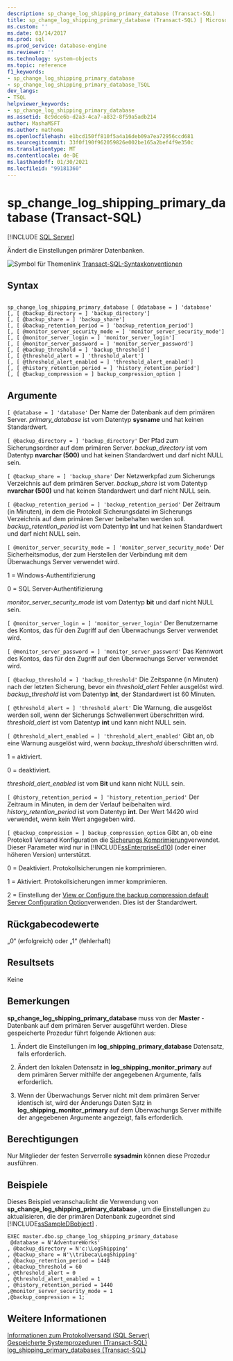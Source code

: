 ```yaml
---
description: sp_change_log_shipping_primary_database (Transact-SQL)
title: sp_change_log_shipping_primary_database (Transact-SQL) | Microsoft-Dokumentation
ms.custom: ''
ms.date: 03/14/2017
ms.prod: sql
ms.prod_service: database-engine
ms.reviewer: ''
ms.technology: system-objects
ms.topic: reference
f1_keywords:
- sp_change_log_shipping_primary_database
- sp_change_log_shipping_primary_database_TSQL
dev_langs:
- TSQL
helpviewer_keywords:
- sp_change_log_shipping_primary_database
ms.assetid: 8c9dce6b-d2a3-4ca7-a832-8f59a5adb214
author: MashaMSFT
ms.author: mathoma
ms.openlocfilehash: e1bcd150ff810f5a4a16deb09a7ea72956ccd681
ms.sourcegitcommit: 33f0f190f962059826e002be165a2bef4f9e350c
ms.translationtype: MT
ms.contentlocale: de-DE
ms.lasthandoff: 01/30/2021
ms.locfileid: "99181360"
---
```

# <a name="sp_change_log_shipping_primary_database-transact-sql"></a>sp_change_log_shipping_primary_database (Transact-SQL)
[!INCLUDE [SQL Server](../../includes/applies-to-version/sqlserver.md)]

  Ändert die Einstellungen primärer Datenbanken.  
  
 ![Symbol für Themenlink](../../database-engine/configure-windows/media/topic-link.gif "Symbol für Themenlink") [Transact-SQL-Syntaxkonventionen](../../t-sql/language-elements/transact-sql-syntax-conventions-transact-sql.md)  
  
## <a name="syntax"></a>Syntax  
  
```  
  
sp_change_log_shipping_primary_database [ @database = ] 'database'  
[, [ @backup_directory = ] 'backup_directory']   
[, [ @backup_share = ] 'backup_share']   
[, [ @backup_retention_period = ] 'backup_retention_period']  
[, [ @monitor_server_security_mode = ] 'monitor_server_security_mode']  
[, [ @monitor_server_login = ] 'monitor_server_login']  
[, [ @monitor_server_password = ] 'monitor_server_password']  
[, [ @backup_threshold = ] 'backup_threshold']   
[, [ @threshold_alert = ] 'threshold_alert']   
[, [ @threshold_alert_enabled = ] 'threshold_alert_enabled']   
[, [ @history_retention_period = ] 'history_retention_period']  
[, [ @backup_compression = ] backup_compression_option ]   
```  
  
## <a name="arguments"></a>Argumente  
`[ @database = ] 'database'` Der Name der Datenbank auf dem primären Server. *primary_database* ist vom Datentyp **sysname** und hat keinen Standardwert.  
  
`[ @backup_directory = ] 'backup_directory'` Der Pfad zum Sicherungsordner auf dem primären Server. *backup_directory* ist vom Datentyp **nvarchar (500)** und hat keinen Standardwert und darf nicht NULL sein.  
  
`[ @backup_share = ] 'backup_share'` Der Netzwerkpfad zum Sicherungs Verzeichnis auf dem primären Server. *backup_share* ist vom Datentyp **nvarchar (500)** und hat keinen Standardwert und darf nicht NULL sein.  
  
`[ @backup_retention_period = ] 'backup_retention_period'` Der Zeitraum (in Minuten), in dem die Protokoll Sicherungsdatei im Sicherungs Verzeichnis auf dem primären Server beibehalten werden soll. *backup_retention_period* ist vom Datentyp **int** und hat keinen Standardwert und darf nicht NULL sein.  
  
`[ @monitor_server_security_mode = ] 'monitor_server_security_mode'` Der Sicherheitsmodus, der zum Herstellen der Verbindung mit dem Überwachungs Server verwendet wird.  
  
 1 = Windows-Authentifizierung  
  
 0 = SQL Server-Authentifizierung  
  
 *monitor_server_security_mode* ist vom Datentyp **bit** und darf nicht NULL sein.  
  
`[ @monitor_server_login = ] 'monitor_server_login'` Der Benutzername des Kontos, das für den Zugriff auf den Überwachungs Server verwendet wird.  
  
`[ @monitor_server_password = ] 'monitor_server_password'` Das Kennwort des Kontos, das für den Zugriff auf den Überwachungs Server verwendet wird.  
  
`[ @backup_threshold = ] 'backup_threshold'` Die Zeitspanne (in Minuten) nach der letzten Sicherung, bevor ein *threshold_alert* Fehler ausgelöst wird. *backup_threshold* ist vom Datentyp **int**, der Standardwert ist 60 Minuten.  
  
`[ @threshold_alert = ] 'threshold_alert'` Die Warnung, die ausgelöst werden soll, wenn der Sicherungs Schwellenwert überschritten wird. *threshold_alert* ist vom Datentyp **int** und kann nicht NULL sein.  
  
`[ @threshold_alert_enabled = ] 'threshold_alert_enabled'` Gibt an, ob eine Warnung ausgelöst wird, wenn *backup_threshold* überschritten wird.  
  
 1 = aktiviert.  
  
 0 = deaktiviert.  
  
 *threshold_alert_enabled* ist vom **Bit** und kann nicht NULL sein.  
  
`[ @history_retention_period = ] 'history_retention_period'` Der Zeitraum in Minuten, in dem der Verlauf beibehalten wird. *history_retention_period* ist vom Datentyp **int**. Der Wert 14420 wird verwendet, wenn kein Wert angegeben wird.  
  
`[ @backup_compression = ] backup_compression_option` Gibt an, ob eine Protokoll Versand Konfiguration die [Sicherungs Komprimierung](../../relational-databases/backup-restore/backup-compression-sql-server.md)verwendet. Dieser Parameter wird nur in [!INCLUDE[ssEnterpriseEd10](../../includes/ssenterpriseed10-md.md)] (oder einer höheren Version) unterstützt.  
  
 0 = Deaktiviert. Protokollsicherungen nie komprimieren.  
  
 1 = Aktiviert. Protokollsicherungen immer komprimieren.  
  
 2 = Einstellung der [View or Configure the backup compression default Server Configuration Option](../../database-engine/configure-windows/view-or-configure-the-backup-compression-default-server-configuration-option.md)verwenden. Dies ist der Standardwert.  
  
## <a name="return-code-values"></a>Rückgabecodewerte  
 „0“ (erfolgreich) oder „1“ (fehlerhaft)  
  
## <a name="result-sets"></a>Resultsets  
 Keine  
  
## <a name="remarks"></a>Bemerkungen  
 **sp_change_log_shipping_primary_database** muss von der **Master** -Datenbank auf dem primären Server ausgeführt werden. Diese gespeicherte Prozedur führt folgende Aktionen aus:  
  
1.  Ändert die Einstellungen im **log_shipping_primary_database** Datensatz, falls erforderlich.  
  
2.  Ändert den lokalen Datensatz in **log_shipping_monitor_primary** auf dem primären Server mithilfe der angegebenen Argumente, falls erforderlich.  
  
3.  Wenn der Überwachungs Server nicht mit dem primären Server identisch ist, wird der Änderungs Daten Satz in **log_shipping_monitor_primary** auf dem Überwachungs Server mithilfe der angegebenen Argumente angezeigt, falls erforderlich.  
  
## <a name="permissions"></a>Berechtigungen  
 Nur Mitglieder der festen Serverrolle **sysadmin** können diese Prozedur ausführen.  
  
## <a name="examples"></a>Beispiele  
 Dieses Beispiel veranschaulicht die Verwendung von **sp_change_log_shipping_primary_database** , um die Einstellungen zu aktualisieren, die der primären Datenbank zugeordnet sind [!INCLUDE[ssSampleDBobject](../../includes/sssampledbobject-md.md)] .  
  
```  
EXEC master.dbo.sp_change_log_shipping_primary_database   
 @database = N'AdventureWorks'   
, @backup_directory = N'c:\LogShipping'   
, @backup_share = N'\\tribeca\LogShipping'   
, @backup_retention_period = 1440   
, @backup_threshold = 60   
, @threshold_alert = 0   
, @threshold_alert_enabled = 1   
, @history_retention_period = 1440   
,@monitor_server_security_mode = 1  
,@backup_compression = 1;  
```  
  
## <a name="see-also"></a>Weitere Informationen  
 [Informationen zum Protokollversand &#40;SQL Server&#41;](../../database-engine/log-shipping/about-log-shipping-sql-server.md)   
 [Gespeicherte Systemprozeduren &#40;Transact-SQL&#41;](../../relational-databases/system-stored-procedures/system-stored-procedures-transact-sql.md)   
 [log_shipping_primary_databases &#40;Transact-SQL&#41;](../../relational-databases/system-tables/log-shipping-primary-databases-transact-sql.md)  
  
  
